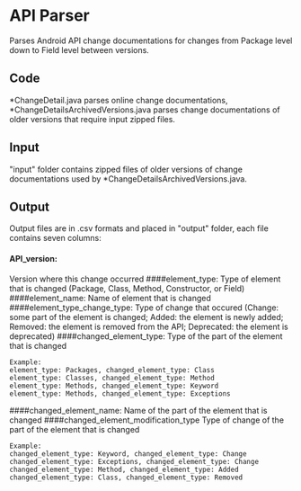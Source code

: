# API Parser
Parses Android API change documentations for changes from Package level down to Field level between versions.

## Code
*ChangeDetail.java parses online change documentations, *ChangeDetailsArchivedVersions.java parses change documentations of older versions that require input zipped files.

## Input
"input" folder contains zipped files of older versions of change documentations used by *ChangeDetailsArchivedVersions.java.

## Output
Output files are in .csv formats and placed in "output" folder, each file contains seven columns:

#### API_version:
Version where this change occurred
####element_type:
Type of element that is changed (Package, Class, Method, Constructor, or Field)
####element_name:
Name of element that is changed
####element_type_change_type:
Type of change that occured (Change: some part of the element is changed; Added: the element is newly added; Removed: the element is removed from the API; Deprecated: the element is deprecated)
####changed_element_type:
Type of the part of the element that is changed
```
Example:
element_type: Packages, changed_element_type: Class
element_type: Classes, changed_element_type: Method
element_type: Methods, changed_element_type: Keyword
element_type: Methods, changed_element_type: Exceptions
```
####changed_element_name:
Name of the part of the element that is changed
####changed_element_modification_type
Type of change of the part of the element that is changed
```
Example:
changed_element_type: Keyword, changed_element_type: Change
changed_element_type: Exceptions, changed_element_type: Change
changed_element_type: Method, changed_element_type: Added
changed_element_type: Class, changed_element_type: Removed
```
